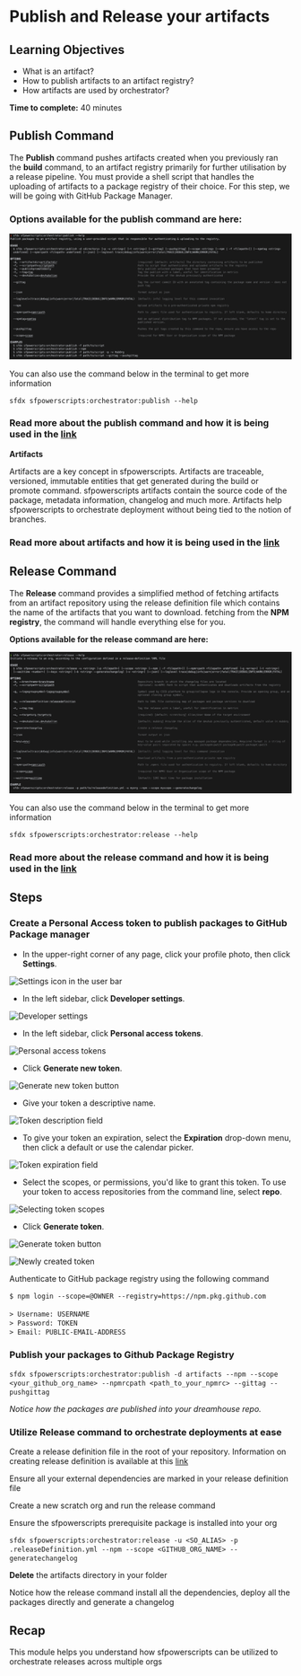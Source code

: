 # Publish and Release your artifacts

## **Learning Objectives**

* What is an artifact?
* How to publish artifacts to an artifact registry?
* How artifacts are used by orchestrator?

**Time to complete:** 40 minutes

## Publish Command

The **Publish** command pushes artifacts created when you previously ran the **build** command, to an artifact registry primarily for further utilisation by a release pipeline. You must provide a shell script that handles the uploading of artifacts to a package registry of their choice. For this step, we will be going with GitHub Package Manager.

### Options available for the publish command are here:

![](../.gitbook/assets/screen-shot-2021-08-31-at-10.23.37-am.png)

You can also use the command below in the terminal to get more information

```text
sfdx sfpowerscripts:orchestrator:publish --help
```

### Read more about the publish command and how it is being used in the [link](https://sfpowerscripts.dxatscale.io/commands/publish)

**Artifacts**

Artifacts are a key concept in sfpowerscripts. Artifacts are traceable, versioned, immutable entities that get generated during the build or promote command. sfpowerscripts artifacts contain the source code of the package, metadata information, changelog and much more. Artifacts help sfpowerscripts to orchestrate deployment without being tied to the notion of branches.

### Read more about artifacts and how it is being used in the [link](https://dxatscale.gitbook.io/sfpowerscripts/faq/artifacts)

## Release Command

The **Release** command provides a simplified method of fetching artifacts from an artifact repository using the release definition file which contains the name of the artifacts that you want to download. fetching from the **NPM registry**, the command will handle everything else for you.

**Options available for the release command are here:**

![](../.gitbook/assets/screen-shot-2021-08-31-at-10.31.25-am.png)

You can also use the command below in the terminal to get more information

```text
sfdx sfpowerscripts:orchestrator:release --help
```

### Read more about the release command and how it is being used in the [link](https://sfpowerscripts.dxatscale.io/commands/release)

## Steps

### Create a Personal Access token to publish packages to GitHub Package manager

* In the upper-right corner of any page, click your profile photo, then click **Settings**.

![Settings icon in the user bar](https://docs.github.com/assets/images/help/settings/userbar-account-settings.png)

* In the left sidebar, click **Developer settings**.

![Developer settings](https://docs.github.com/assets/images/help/settings/developer-settings.png)

* In the left sidebar, click **Personal access tokens**.

![Personal access tokens](https://docs.github.com/assets/images/help/settings/personal_access_tokens_tab.png)

* Click **Generate new token**.

![Generate new token button](https://docs.github.com/assets/images/help/settings/generate_new_token.png)

* Give your token a descriptive name.

![Token description field](https://docs.github.com/assets/images/help/settings/token_description.png)

* To give your token an expiration, select the **Expiration** drop-down menu, then click a default or use the calendar picker.

![Token expiration field](https://docs.github.com/assets/images/help/settings/token_expiration.png)

* Select the scopes, or permissions, you'd like to grant this token. To use your token to access repositories from the command line, select **repo**.

![Selecting token scopes](https://docs.github.com/assets/images/help/settings/token_scopes.gif)

* Click **Generate token**.

![Generate token button](https://docs.github.com/assets/images/help/settings/generate_token.png)

![Newly created token](https://docs.github.com/assets/images/help/settings/personal_access_tokens.png)

Authenticate to GitHub package registry using the following command

```text
$ npm login --scope=@OWNER --registry=https://npm.pkg.github.com

> Username: USERNAME
> Password: TOKEN
> Email: PUBLIC-EMAIL-ADDRESS
```

### Publish your packages to Github Package Registry

```text
sfdx sfpowerscripts:orchestrator:publish -d artifacts --npm --scope <your_github_org_name> --npmrcpath <path_to_your_npmrc> --gittag --pushgittag
```

_Notice how the packages are published into your dreamhouse repo._

### Utilize Release command to orchestrate deployments at ease

Create a release definition file in the root of your repository. Information on creating release definition is available at this [link](https://dxatscale.gitbook.io/sfpowerscripts/commands/release)

Ensure all your external dependencies are marked in your release definition file

Create a new scratch org and run the release command

Ensure the sfpowerscripts prerequisite package is installed into your org

```text
sfdx sfpowerscripts:orchestrator:release -u <SO_ALIAS> -p .releaseDefinition.yml --npm --scope <GITHUB_ORG_NAME> --generatechangelog
```

**Delete** the artifacts directory in your folder

Notice how the release command install all the dependencies, deploy all the packages directly and generate a changelog

## Recap

This module helps you understand how sfpowerscripts can be utilized to orchestrate releases across multiple orgs

